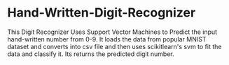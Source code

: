 # Hand-Written-Digit-Recognizer
This Digit Recognizer Uses Support Vector Machines to Predict the input hand-written number from 0-9. 
It loads the data from popular MNIST dataset and converts into csv file and then uses scikitlearn's svm to fit the data and classify it.
Its returns the predicted digit number.
